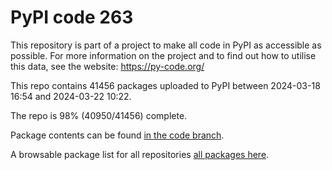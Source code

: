 # PyPI code 263

This repository is part of a project to make all code in PyPI as accessible as possible. For more information 
on the project and to find out how to utilise this data, see the website: https://py-code.org/

This repo contains 41456 packages uploaded to PyPI between 
2024-03-18 16:54 and 2024-03-22 10:22.

The repo is 98% (40950/41456) complete.

Package contents can be found [in the code branch](https://github.com/pypi-data/pypi-mirror-263/tree/code/packages).

A browsable package list for all repositories [all packages here](https://py-code.org/repositories/pypi-mirror-263).


